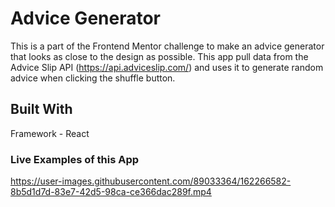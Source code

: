 # Advice Generator
This is a part of the Frontend Mentor challenge to make an advice generator that looks as close to the design as possible.
This app pull data from the Advice Slip API (https://api.adviceslip.com/) and uses it to generate random advice when clicking the shuffle button.

## Built With

Framework - React 

### Live Examples of this App







https://user-images.githubusercontent.com/89033364/162266582-8b5d1d7d-83e7-42d5-98ca-ce366dac289f.mp4

